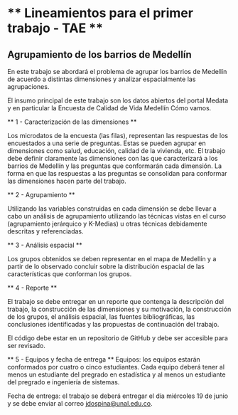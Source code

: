 # ** Lineamientos para el primer trabajo - TAE **

## Agrupamiento de los barrios de Medellín
En este trabajo se abordará el problema de agrupar los barrios de Medellín de acuerdo a distintas dimensiones y analizar espacialmente las agrupaciones.

El insumo principal de este trabajo son los datos abiertos del portal Medata y en particular la Encuesta de Calidad de Vida Medellín Cómo vamos.

** 1 - Caracterización de las dimensiones **

Los microdatos de la encuesta (las filas), representan las respuestas de los encuestados a una serie de preguntas. Estas se pueden agrupar en dimensiones como salud, educación, calidad de la vivienda, etc. El trabajo debe definir claramente las dimensiones con las que caracterizará a los barrios de Medellín y las preguntas que conformarán cada dimensión. La forma en que las respuestas a las preguntas se consolidan para conformar las dimensiones hacen parte del trabajo.

** 2 - Agrupamiento **

Utilizando las variables construidas en cada dimensión se debe llevar a cabo un análisis de agrupamiento utilizando las técnicas vistas en el curso (agrupamiento jerárquico y K-Medias) u otras técnicas debidamente descritas y referenciadas.

** 3 - Análisis espacial **

Los grupos obtenidos se deben representar en el mapa de Medellín y a partir de lo observado concluir sobre la distribución espacial de las características que conforman los grupos.

** 4 - Reporte **

El trabajo se debe entregar en un reporte que contenga la descripción del trabajo, la construcción de las dimensiones y su motivación, la construcción de los grupos, el análisis espacial, las fuentes bibliográficas, las conclusiones identificadas y las propuestas de continuación del trabajo.

El código debe estar en un repositorio de GitHub y debe ser accesible para ser revisado.

** 5 - Equipos y fecha de entrega **
Equipos: los equipos estarán conformados por cuatro o cinco estudiantes. Cada equipo deberá tener al menos un estudiante del pregrado en estadística y al menos un estudiante del pregrado e ingeniería de sistemas.

Fecha de entrega: el trabajo se deberá entregar el día miércoles 19 de junio y se debe enviar al correo jdospina@unal.edu.co.
